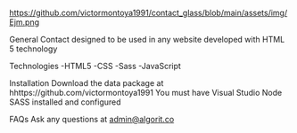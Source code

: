 https://github.com/victormontoya1991/contact_glass/blob/main/assets/img/Ejm.png

General 
Contact designed to be used in any website developed with HTML 5 technology

Technologies 
-HTML5
-CSS
-Sass
-JavaScript

Installation
Download the data package at hhttps://github.com/victormontoya1991 You must have Visual Studio Node SASS installed and configured

FAQs 
Ask any questions at admin@algorit.co